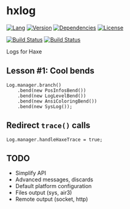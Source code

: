 # hxlog

[![Lang](https://img.shields.io/badge/language-haxe-orange.svg)](http://haxe.org)
[![Version](https://img.shields.io/badge/version-v0.1.0-green.svg)](https://github.com/eliasku/hxlog)
[![Dependencies](https://img.shields.io/badge/dependencies-none-green.svg)](https://github.com/eliasku/hxlog/blob/develop/haxelib.json)
[![License](https://img.shields.io/badge/license-MIT-blue.svg)](http://opensource.org/licenses/MIT)

[![Build Status](https://travis-ci.org/eliasku/hxlog.svg?branch=develop)](https://travis-ci.org/eliasku/hxlog)
[![Build Status](https://ci.appveyor.com/api/projects/status/jtd0tlm2u1pr8i4g?svg=true)](https://ci.appveyor.com/project/eliasku/hxlog)

Logs for Haxe

## Lesson #1: Cool bends

```
Log.manager.branch()
	.bend(new PosInfosBend())
	.bend(new LogLevelBend())
	.bend(new AnsiColoringBend())
	.bend(new SysLog());
```

## Redirect `trace()` calls

```
Log.manager.handleHaxeTrace = true;
```

## TODO
- Simplify API
- Advanced messages, discards
- Default platform configuration
- Files output (sys, air3)
- Remote output (socket, http)
